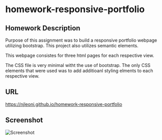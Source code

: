 # homework-responsive-portfolio

## Homework Description

Purpose of this assignment was to build a responsive portfolio webpage utilizing bootstrap. This project also utilizes semantic elements.

This webpage consistes for three html pages for each respective view.

The CSS file is very minimal witht the use of bootstrap. The only CSS elements that were used was to add additioanl styling elments to each respective view.

## URL

https://njleoni.github.io/homework-responsive-portfolio

## Screenshot

![Screenshot](/01-html-css-git-homework-demo.png)
